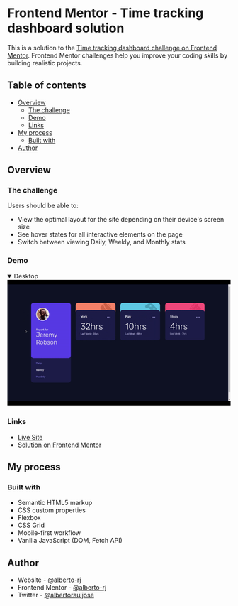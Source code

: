 # Frontend Mentor - Time tracking dashboard solution

This is a solution to the [Time tracking dashboard challenge on Frontend Mentor](https://www.frontendmentor.io/challenges/time-tracking-dashboard-UIQ7167Jw). Frontend Mentor challenges help you improve your coding skills by building realistic projects.

## Table of contents

- [Overview](#overview)
  - [The challenge](#the-challenge)
  - [Demo](#demo)
  - [Links](#links)
- [My process](#my-process)
  - [Built with](#built-with)
- [Author](#author)

## Overview

### The challenge

Users should be able to:

- View the optimal layout for the site depending on their device's screen size
- See hover states for all interactive elements on the page
- Switch between viewing Daily, Weekly, and Monthly stats

### Demo

<details open>
  <summary>Desktop</summary>
  <img src="./demo/demo-desktop.gif" alt="A gif demo similar to the desktop version of the app">
</details>

### Links

- [Live Site](https://your-live-site-url.com)
- [Solution on Frontend Mentor](https://your-solution-url.com)

## My process

### Built with

- Semantic HTML5 markup
- CSS custom properties
- Flexbox
- CSS Grid
- Mobile-first workflow
- Vanilla JavaScript (DOM, Fetch API)

## Author

- Website - [@alberto-rj](https://www.github.com/alberto-rj)
- Frontend Mentor - [@alberto-rj](https://www.frontendmentor.io/profile/alberto-rj)
- Twitter - [@albertorauljose](https://www.twitter.com/albertorauljose)
